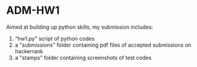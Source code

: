 # ADM-HW1

Aimed at building up python skills, my submission includes:
1. "hw1.py" script of python codes 
2. a "submissions" folder containing pdf files of accepted submissions on hackerrank
3. a "stamps" folder containing screenshots of test codes
